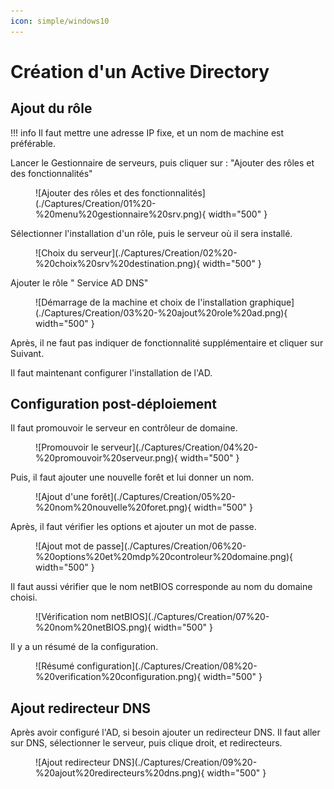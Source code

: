 ```yaml
---
icon: simple/windows10
---
```

# Création d'un Active Directory

## Ajout du rôle

!!! info
    Il faut mettre une adresse IP fixe, et un nom de machine est préférable.

Lancer le Gestionnaire de serveurs, puis cliquer sur : "Ajouter des rôles et des fonctionnalités"
<figure markdown="span">
  ![Ajouter des rôles et des fonctionnalités](./Captures/Creation/01%20-%20menu%20gestionnaire%20srv.png){ width="500" }
</figure>

Sélectionner l'installation d'un rôle, puis le serveur où il sera installé.
<figure markdown="span">
  ![Choix du serveur](./Captures/Creation/02%20-%20choix%20srv%20destination.png){ width="500" }
</figure>

Ajouter le rôle " Service AD DNS"
<figure markdown="span">
  ![Démarrage de la machine et choix de l'installation graphique](./Captures/Creation/03%20-%20ajout%20role%20ad.png){ width="500" }
</figure>

Après, il ne faut pas indiquer de fonctionnalité supplémentaire et cliquer sur Suivant.

Il faut maintenant configurer l'installation de l'AD.


## Configuration post-déploiement
Il faut promouvoir le serveur en contrôleur de domaine.
<figure markdown="span">
  ![Promouvoir le serveur](./Captures/Creation/04%20-%20promouvoir%20serveur.png){ width="500" }
</figure>

Puis, il faut ajouter une nouvelle forêt et lui donner un nom.
<figure markdown="span">
  ![Ajout d'une forêt](./Captures/Creation/05%20-%20nom%20nouvelle%20foret.png){ width="500" }
</figure>

Après, il faut vérifier les options et ajouter un mot de passe.
<figure markdown="span">
  ![Ajout mot de passe](./Captures/Creation/06%20-%20options%20et%20mdp%20controleur%20domaine.png){ width="500" }
</figure>

Il faut aussi vérifier que le nom netBIOS corresponde au nom du domaine choisi.
<figure markdown="span">
  ![Vérification nom netBIOS](./Captures/Creation/07%20-%20nom%20netBIOS.png){ width="500" }
</figure>

Il y a un résumé de la configuration.
<figure markdown="span">
  ![Résumé configuration](./Captures/Creation/08%20-%20verification%20configuration.png){ width="500" }
</figure>

## Ajout redirecteur DNS

Après avoir configuré l'AD, si besoin ajouter un redirecteur DNS.
Il faut aller sur DNS, sélectionner le serveur, puis clique droit, et redirecteurs.
<figure markdown="span">
  ![Ajout redirecteur DNS](./Captures/Creation/09%20-%20ajout%20redirecteurs%20dns.png){ width="500" }
</figure>